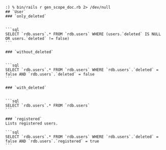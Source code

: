 ``````
:) % bin/rails r gen_scope_doc.rb 2> /dev/null
## `User`
### `only_deleted`


```sql
SELECT `rdb.users`.* FROM `rdb.users` WHERE (users.`deleted` IS NULL OR users.`deleted` != false)
```

### `without_deleted`


```sql
SELECT `rdb.users`.* FROM `rdb.users` WHERE `rdb.users`.`deleted` = false AND `rdb.users`.`deleted` = false
```

### `with_deleted`


```sql
SELECT `rdb.users`.* FROM `rdb.users`
```

### `registered`
Lists registered users.

```sql
SELECT `rdb.users`.* FROM `rdb.users` WHERE `rdb.users`.`deleted` = false AND `rdb.users`.`registered` = true
```
``````
